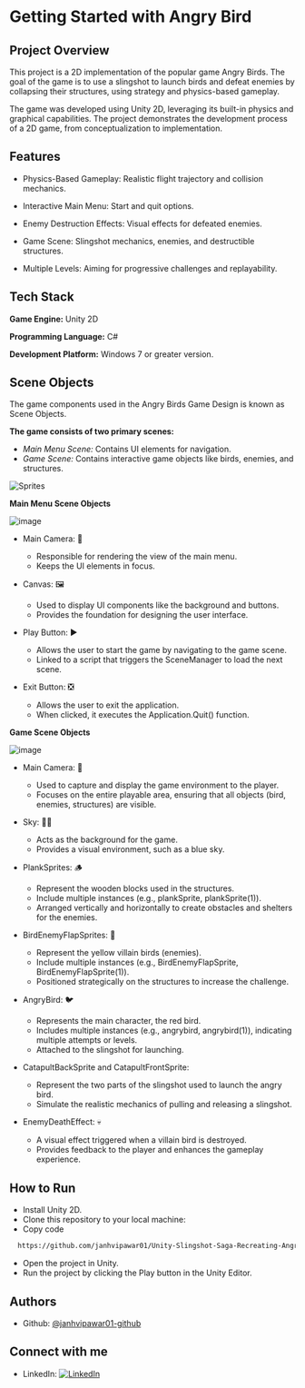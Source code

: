 
# Getting Started with Angry Bird

## Project Overview

This project is a 2D implementation of the popular game Angry Birds. The goal of the game is to use a slingshot to launch birds and defeat enemies by collapsing their structures, using strategy and physics-based gameplay.

The game was developed using Unity 2D, leveraging its built-in physics and graphical capabilities. The project demonstrates the development process of a 2D game, from conceptualization to implementation.

## Features
- Physics-Based Gameplay: Realistic flight trajectory and collision mechanics.

- Interactive Main Menu: Start and quit options.

- Enemy Destruction Effects: Visual effects for defeated enemies.

- Game Scene: Slingshot mechanics, enemies, and destructible structures.

- Multiple Levels: Aiming for progressive challenges and replayability.


## Tech Stack

**Game Engine:** Unity 2D

**Programming Language:** C#

**Development Platform:** Windows 7 or greater version.



## Scene Objects

The game components used in the Angry Birds Game Design is known as Scene Objects.

**The game consists of two primary scenes:**

- *Main Menu Scene:* Contains UI elements for navigation.
- *Game Scene:* Contains interactive game objects like birds, enemies, and structures.

![Sprites](https://github.com/user-attachments/assets/0d9acd02-5200-4609-8d34-d88fe70a6ba6)


**Main Menu Scene Objects**

![image](https://github.com/user-attachments/assets/2b280fea-64d7-466b-bbbe-0a7e39f4d83d)

- Main Camera: 📸
    
  - Responsible for rendering the view of the main menu.
  - Keeps the UI elements in focus.

- Canvas: 🖼️

  - Used to display UI components like the background and buttons.
  - Provides the foundation for designing the user interface.

- Play Button: ▶️

  - Allows the user to start the game by navigating to the game scene.
  - Linked to a script that triggers the SceneManager to load the next scene.

- Exit Button: ❎

  - Allows the user to exit the application.
  - When clicked, it executes the Application.Quit() function.

**Game Scene Objects**

![image](https://github.com/user-attachments/assets/27bdf0d1-31ea-44be-95a7-eeb4ed94361e)

- Main Camera: 📸

  - Used to capture and display the game environment to the player.
  - Focuses on the entire playable area, ensuring that all objects (bird, enemies, structures) are visible.

- Sky: 😶‍🌫️

  - Acts as the background for the game.
  - Provides a visual environment, such as a blue sky.

- PlankSprites: 🪵

  - Represent the wooden blocks used in the structures.
  - Include multiple instances (e.g., plankSprite, plankSprite(1)).
  - Arranged vertically and horizontally to create obstacles and shelters for the enemies.

- BirdEnemyFlapSprites: 🐤

  - Represent the yellow villain birds (enemies).
  - Include multiple instances (e.g., BirdEnemyFlapSprite, BirdEnemyFlapSprite(1)).
  - Positioned strategically on the structures to increase the challenge.

- AngryBird: 🐦

  - Represents the main character, the red bird.
  - Includes multiple instances (e.g., angrybird, angrybird(1)), indicating multiple attempts or levels.
  - Attached to the slingshot for launching.

- CatapultBackSprite and CatapultFrontSprite:

  - Represent the two parts of the slingshot used to launch the angry bird.
  - Simulate the realistic mechanics of pulling and releasing a slingshot.

- EnemyDeathEffect: 💀

  - A visual effect triggered when a villain bird is destroyed.
  - Provides feedback to the player and enhances the gameplay experience.
 
  
## How to Run

- Install Unity 2D.
- Clone this repository to your local machine:
- Copy code
```bash
  https://github.com/janhvipawar01/Unity-Slingshot-Saga-Recreating-Angry-Birds-in-2D.git
```
- Open the project in Unity.
- Run the project by clicking the Play button in the Unity Editor.


## Authors

- Github: [@janhvipawar01-github](https://www.github.com/janhvipawar01)

## Connect with me

- LinkedIn: [![LinkedIn](https://img.shields.io/badge/LinkedIn-Profile-blue?style=flat&logo=linkedin)](https://www.linkedin.com/in/janhvi-pawar-095831215)



